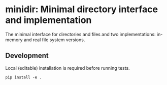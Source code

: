 # minidir: Minimal directory interface and implementation

The minimal interface for directories and files and
two implementations: in-memory and real file system versions.

## Development

Local (editable) installation is required before running tests.

```shell
pip install -e .
```

